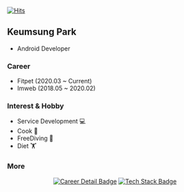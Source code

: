 [![Hits](https://hits.seeyoufarm.com/api/count/incr/badge.svg?url=https%3A%2F%2Fgithub.com%2FVenus-GS&count_bg=%2379C83D&title_bg=%23555555&icon=&icon_color=%23E7E7E7&title=hits&edge_flat=false)](https://hits.seeyoufarm.com)

## Keumsung Park
- Android Developer

### Career
- Fitpet (2020.03 ~ Current)
- Imweb (2018.05 ~ 2020.02)

### Interest & Hobby
- Service Development ‍💻
- Cook ‍🍳
- FreeDiving 🥽
- Diet 🏋️‍

### More
<div align=center>

[![Career Detail Badge](https://img.shields.io/badge/-Career%20Detail-00A82D?link=https://github.com/Venus-GS/Venus-GS/blob/master/CarrerDetail.md)](https://github.com/Venus-GS/Venus-GS/blob/master/CareerDetail.md)
[![Tech Stack Badge](https://img.shields.io/badge/-Tech%20Stack-0061FF?link=https://github.com/Venus-GS/Venus-GS/blob/master/TechStack.md)](https://github.com/Venus-GS/Venus-GS/blob/master/TechStack.md)

</div>

